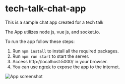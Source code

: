# tech-talk-chat-app
This is a sample chat app created for a tech talk

The App utilizes node js, vue js, and socket.io.

To run the app follow these steps:
 1. Run `npm install` to install all the required packages.
 2. Run `npm run start` to start the server.
 3. Access http://localhost:5000/ in your browser.
 4. You can use [ngrok](https://www.sitepoint.com/use-ngrok-test-local-site/) to expose the app to the internet.

![App screenshot](https://github.com/jamesnjoro/tech-talk-chat-app/assets/42057987/0317841d-8680-4b10-a490-39bd56bbf88b)
